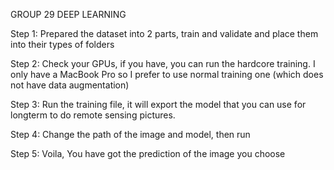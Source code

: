 GROUP 29 DEEP LEARNING

Step 1: Prepared the dataset into 2 parts, train and validate and place them into their types of folders

Step 2: Check your GPUs, if you have, you can run the hardcore training. I only have a MacBook Pro so I prefer to use normal training one (which does not have data augmentation)

Step 3: Run the training file, it will export the model that you can use for longterm to do remote sensing pictures.

Step 4: Change the path of the image and model, then run

Step 5: Voila, You have got the prediction of the image you choose
